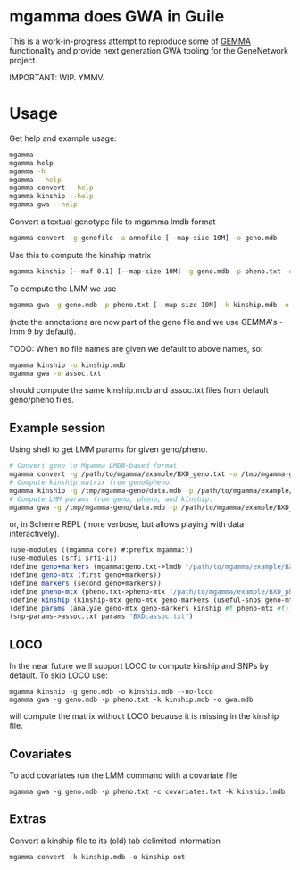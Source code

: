 # mgamma does GWA in Guile

This is a work-in-progress attempt to reproduce some of
[GEMMA](https://github.com/genetics-statistics/GEMMA) functionality and provide next generation GWA tooling for the GeneNetwork project.

IMPORTANT: WIP. YMMV.

# Usage

Get help and example usage:
``` sh
mgamma
mgamma help
mgamma -h
mgamma --help
mgamma convert --help
mgamma kinship --help
mgamma gwa --help
```

Convert a textual genotype file to mgamma lmdb format

``` sh
mgamma convert -g genofile -a annofile [--map-size 10M] -o geno.mdb
```

Use this to compute the kinship matrix

``` sh
mgamma kinship [--maf 0.1] [--map-size 10M] -g geno.mdb -p pheno.txt -o kinship.mdb
```

To compute the LMM we use

``` sh
mgamma gwa -g geno.mdb -p pheno.txt [--map-size 10M] -k kinship.mdb -o assoc.txt
```

(note the annotations are now part of the geno file and we use GEMMA's -lmm 9 by default).

TODO: When no file names are given we default to above names, so:

``` sh
mgamma kinship -o kinship.mdb
mgamma gwa -o assoc.txt
```

should compute the same kinship.mdb and assoc.txt files from default geno/pheno files.

## Example session

Using shell to get LMM params for given geno/pheno.

``` sh
# Convert geno to Mgamma LMDB-based format.
mgamma convert -g /path/to/mgamma/example/BXD_geno.txt -o /tmp/mgamma-geno/data.mdb
# Compute kinship matrix from geno&pheno.
mgamma kinship -g /tmp/mgamma-geno/data.mdb -p /path/to/mgamma/example/BXD_pheno.txt -o /tmp/mgamma-kin/data.mdb
# Compute LMM params from geno, pheno, and kinship.
mgamma gwa -g /tmp/mgamma-geno/data.mdb -p /path/to/mgamma/example/BXD_pheno.txt -k /tmp/mgamma-kin/data.mdb -o BXD.assoc.txt
```

or, in Scheme REPL (more verbose, but allows playing with data interactively).

``` scheme
(use-modules ((mgamma core) #:prefix mgamma:))
(use-modules (srfi srfi-1))
(define geno+markers (mgamma:geno.txt->lmdb "/path/to/mgamma/example/BXD_geno.txt" "/tmp/mgamma-geno/"))
(define geno-mtx (first geno+markers))
(define markers (second geno+markers))
(define pheno-mtx (pheno.txt->pheno-mtx "/path/to/mgamma/example/BXD_pheno.txt"))
(define kinship (kinship-mtx geno-mtx geno-markers (useful-snps geno-mtx geno-markers pheno-mtx #f)))
(define params (analyze geno-mtx geno-markers kinship #f pheno-mtx #f))
(snp-params->assoc.txt params "BXD.assoc.txt")
```

## LOCO

In the near future we'll support LOCO to compute kinship and SNPs by default. To skip LOCO use:

```
mgamma kinship -g geno.mdb -o kinship.mdb --no-loco
mgamma gwa -g geno.mdb -p pheno.txt -k kinship.mdb -o gwa.mdb
```

will compute the matrix without LOCO because it is missing in the kinship file.

## Covariates

To add covariates run the LMM command with a covariate file

```
mgamma gwa -g geno.mdb -p pheno.txt -c covariates.txt -k kinship.lmdb
```

## Extras

Convert a kinship file to its (old) tab delimited information

```
mgamma convert -k kinship.mdb -o kinship.out
```
